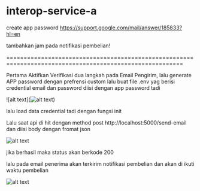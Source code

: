 # interop-service-a

create app password
https://support.google.com/mail/answer/185833?hl=en

tambahkan jam pada notifikasi pembelian!

=========================================================================================================

Pertama Aktifkan Verifikasi dua langkah pada Email Pengirim, lalu generate APP password dengan prefrensi custom
lalu buat file .env yag berisi credential email dan password diisi dengan app password tadi


![alt text](![alt text](http://url/to/img.png))


lalu load data credential tadi dengan fungsi init

Lalu saat api di hit dengan method post http://localhost:5000/send-email dan diisi body dengan fromat json


![alt text](https://ibb.co/dMNR6Yb)


jika berhasil maka status akan berkode 200

lalu pada email penerima akan terkirim notifikasi pembelian dan akan di ikuti waktu pembelian


![alt text](https://ibb.co/QMfzPGd)
